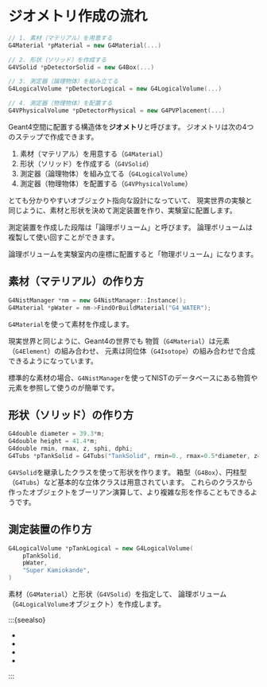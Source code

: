 # ジオメトリ作成の流れ

```cpp
// 1. 素材（マテリアル）を用意する
G4Material *pMaterial = new G4Material(...)

// 2. 形状（ソリッド）を作成する
G4VSolid *pDetectorSolid = new G4Box(...)

// 3. 測定器（論理物体）を組み立てる
G4LogicalVolume *pDetectorLogical = new G4LogicalVolume(...)

// 4. 測定器（物理物体）を配置する
G4VPhysicalVolume *pDetectorPhysical = new G4PVPlacement(...)
```

Geant4空間に配置する構造体を**ジオメトリ**と呼びます。
ジオメトリは次の4つのステップで作成できます。

1. 素材（マテリアル）を用意する（``G4Material``）
2. 形状（ソリッド）を作成する（``G4VSolid``）
3. 測定器（論理物体）を組み立てる（``G4LogicalVolume``）
4. 測定器（物理物体）を配置する（``G4VPhysicalVolume``）

とても分かりやすいオブジェクト指向な設計になっていて、
現実世界の実験と同じように、素材と形状を決めて測定装置を作り、実験室に配置します。

測定装置を作成した段階は「論理ボリューム」と呼びます。
論理ボリュームは複製して使い回すことができます。

論理ボリュームを実験室内の座標に配置すると「物理ボリューム」になります。

## 素材（マテリアル）の作り方

```cpp
G4NistManager *nm = new G4NistManager::Instance();
G4Material *pWater = nm->FindOrBuildMaterial("G4_WATER");
```

``G4Material``を使って素材を作成します。

現実世界と同じように、Geant4の世界でも
物質（``G4Material``）は元素（``G4Element``）の組み合わせ、
元素は同位体（``G4Isotope``）の組み合わせで合成できるようになっています。

標準的な素材の場合、``G4NistManager``を使ってNISTのデータベースにある物質や元素を参照して使うのが簡単です。

## 形状（ソリッド）の作り方

```cpp
G4double diameter = 39.3*m;
G4double height = 41.4*m;
G4double rmin, rmax, z, sphi, dphi;
G4Tubs *pTankSolid = G4Tubs("TankSolid", rmin=0., rmax=0.5*diameter, z=0.5*height, sphi=0.*deg, dphi=360.*deg);
```

``G4VSolid``を継承したクラスを使って形状を作ります。
箱型（``G4Box``）、円柱型（``G4Tubs``）など基本的な立体クラスは用意されています。
これらのクラスから作ったオブジェクトをブーリアン演算して、より複雑な形を作ることもできるようです。

## 測定装置の作り方

```cpp
G4LogicalVolume *pTankLogical = new G4LogicalVolume(
    pTankSolid,
    pWater,
    "Super Kamiokande",
)
```

素材（``G4Material``）と形状（``G4VSolid``）を指定して、
論理ボリューム（``G4LogicalVolume``オブジェクト）を作成します。

:::{seealso}

- [](./geant4-material.md)
- [](./geant4-pvplacement.md)
- [](./geant4-pvreplica.md)
- [](./geant4-world.md)

:::
